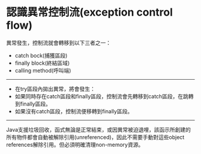 # 認識異常控制流(exception control flow)

異常發生，控制流就會轉移到以下三者之一：

- catch bock(捕獲區段)
- finally block(終結區域)
- calling method(呼叫端)

----------------

- 在try區段內拋出異常，將會發生：
- 如果同時存在catch區段和finally區段，控制流會先轉移到catch區段，在跳轉到finally區段。
- 如果沒有catch區段，控制流便移轉到finally區段。

--------------------------

Java支援垃圾回收，函式無論是正常結束，或因異常被迫退哩，該函示所創建的所有物件都會自動被解除引用(unreferenced)，因此不需要手動對這些object references解除引用。但必須明確清理non-memory資源。

